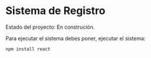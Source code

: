 <h1>Sistema de Registro</h1>

Estado del proyecto: En construción.

Para ejecutar el sistema debes poner, ejecutar el sistema:

```npm install react```
